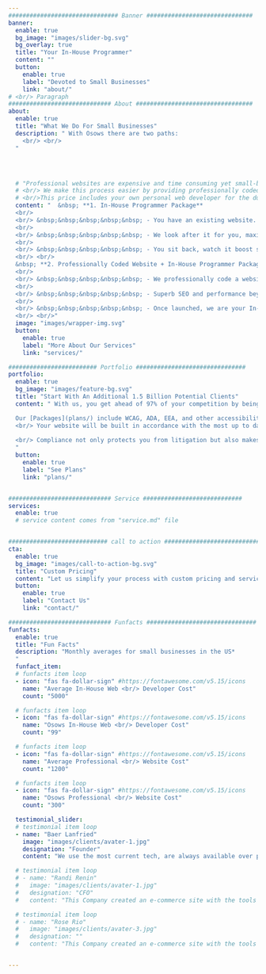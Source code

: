 ```yaml
---
############################### Banner ##############################
banner:
  enable: true
  bg_image: "images/slider-bg.svg"
  bg_overlay: true
  title: "Your In-House Programmer"
  content: ""
  button:
    enable: true
    label: "Devoted to Small Businesses"
    link: "about/"
# <br/> Paragraph 
############################# About #################################
about:
  enable: true
  title: "What We Do For Small Businesses"
  description: " With Osows there are two paths:
    <br/> <br/>
  "




  # "Professional websites are expensive and time consuming yet small-businesses need them in order to survive and thrive.<br/> 
  # <br/> We make this process easier by providing professionally coded websites from as low as [**$225/month**](plans/).<br/>
  # <br/>This price includes your own personal web developer for the duration of your subscription, allowing you to constantly customize until you get exactly what you want."
  content: "  &nbsp; **1. In-House Programmer Package**
  <br/>
  <br/> &nbsp;&nbsp;&nbsp;&nbsp;&nbsp; - You have an existing website.
  <br/>
  <br/> &nbsp;&nbsp;&nbsp;&nbsp;&nbsp; - We look after it for you, maximize SEO, and are always on call to customize or troubleshoot.
  <br/>
  <br/> &nbsp;&nbsp;&nbsp;&nbsp;&nbsp; - You sit back, watch it boost sales, and never worry about it again.
  <br/> <br/>
  &nbsp; **2. Professionally Coded Website + In-House Programmer Package**
  <br/>
  <br/> &nbsp;&nbsp;&nbsp;&nbsp;&nbsp; - We professionally code a website for your business.
  <br/>
  <br/> &nbsp;&nbsp;&nbsp;&nbsp;&nbsp; - Superb SEO and performance beyond anything shopify, wordpress, Wix, or any CMS website could do.
  <br/>
  <br/> &nbsp;&nbsp;&nbsp;&nbsp;&nbsp; - Once launched, we are your In-House Programmer as long as you need a website.
  <br/> <br/>"
  image: "images/wrapper-img.svg"
  button:
    enable: true
    label: "More About Our Services"
    link: "services/"

######################### Portfolio ###############################
portfolio:
  enable: true
  bg_image: "images/feature-bg.svg"
  title: "Start With An Additional 1.5 Billion Potential Clients"
  content: " With us, you get ahead of 97% of your competition by being accessible to 1.5 Billion more people around the globe. How is this so? <br/> <br/>

  Our [Packages](plans/) include WCAG, ADA, EEA, and other accessibility legislation compliance.<br/>
  <br/> Your website will be built in accordance with the most up to date legislation and will tracked and updated daily if anything changes. <br/>
  
  <br/> Compliance not only protects you from litigation but also makes your business accessible to all individuals with disabilities (1.5 billion people globally). It is the best for your business and the right thing to do.
  "
  button:
    enable: true
    label: "See Plans"
    link: "plans/"


############################# Service ############################
services:
  enable: true
  # service content comes from "service.md" file


############################ call to action ###########################
cta:
  enable: true
  bg_image: "images/call-to-action-bg.svg"
  title: "Custom Pricing"
  content: "Let us simplify your process with custom pricing and services."
  button:
    enable: true
    label: "Contact Us"
    link: "contact/"

############################# Funfacts ###############################
funfacts:
  enable: true
  title: "Fun Facts"
  description: "Monthly averages for small businesses in the US*
  "
  funfact_item:
  # funfacts item loop
  - icon: "fas fa-dollar-sign" #https://fontawesome.com/v5.15/icons
    name: "Average In-House Web <br/> Developer Cost"
    count: "5000"

  # funfacts item loop
  - icon: "fas fa-dollar-sign" #https://fontawesome.com/v5.15/icons
    name: "Osows In-House Web <br/> Developer Cost"
    count: "99"

  # funfacts item loop
  - icon: "fas fa-dollar-sign" #https://fontawesome.com/v5.15/icons
    name: "Average Professional <br/> Website Cost"
    count: "1200"

  # funfacts item loop
  - icon: "fas fa-dollar-sign" #https://fontawesome.com/v5.15/icons
    name: "Osows Professional <br/> Website Cost"
    count: "300"

  testimonial_slider:
  # testimonial item loop
  - name: "Baer Lanfried"
    image: "images/clients/avater-1.jpg"
    designation: "Founder"
    content: "We use the most current tech, are always available over phone or email, and create simple yet elegant websites."

  # testimonial item loop
  # - name: "Randi Renin"
  #   image: "images/clients/avater-1.jpg"
  #   designation: "CFO"
  #   content: "This Company created an e-commerce site with the tools to make our business a success, with innovative ideas we feel that our site has unique elements that make us stand out from the crowd."

  # testimonial item loop
  # - name: "Rose Rio"
  #   image: "images/clients/avater-3.jpg"
  #   designation: ""
  #   content: "This Company created an e-commerce site with the tools to make our business a success, with innovative ideas we feel that our site has unique elements that make us stand out from the crowd."


---
```


